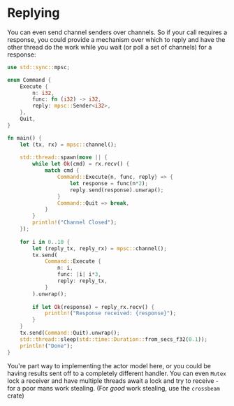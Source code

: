 # Replying

You can even send channel senders over channels. So if your call requires a response, you could provide a mechanism over which to reply and have the other thread do the work while you wait (or poll a set of channels) for a response:

```rust
use std::sync::mpsc;

enum Command {
    Execute {
        n: i32,
        func: fn (i32) -> i32,
        reply: mpsc::Sender<i32>,
    },
    Quit,
}

fn main() {
    let (tx, rx) = mpsc::channel();
    
    std::thread::spawn(move || {
        while let Ok(cmd) = rx.recv() {
            match cmd {
                Command::Execute{n, func, reply} => {
                    let response = func(n*2);
                    reply.send(response).unwrap();
                }
                Command::Quit => break,
            }
        }
        println!("Channel Closed");
    });
    
    for i in 0..10 {
        let (reply_tx, reply_rx) = mpsc::channel();
        tx.send(
            Command::Execute {
                n: i,
                func: |i| i*3,
                reply: reply_tx,
            }
        ).unwrap();
            
        if let Ok(response) = reply_rx.recv() {
            println!("Response received: {response}");
        }
    }
    tx.send(Command::Quit).unwrap();
    std::thread::sleep(std::time::Duration::from_secs_f32(0.1));
    println!("Done");
}
```

You're part way to implementing the actor model here, or you could be having results sent off to a completely different handler. You can even `Mutex` lock a receiver and have multiple threads await a lock and try to receive - for a poor mans work stealing. (For *good* work stealing, use the `crossbeam` crate)